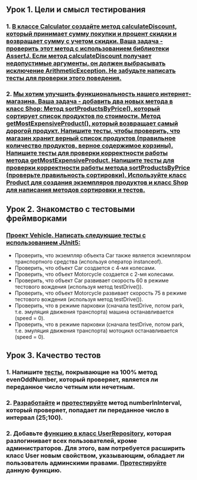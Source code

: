 ## Урок 1. Цели и смысл тестирования

### 1. [В классе Calculator создайте метод calculateDiscount, который принимает сумму покупки и процент скидки и возвращает сумму с учетом скидки. Ваша задача - проверить этот метод с использованием библиотеки AssertJ. Если метод calculateDiscount получает недопустимые аргументы, он должен выбрасывать исключение ArithmeticException. Не забудьте написать тесты для проверки этого поведения.](src/main/java/dz1/Calculator)
### 2. [Мы хотим улучшить функциональность нашего интернет-магазина. Ваша задача - добавить два новых метода в класс Shop: Метод sortProductsByPrice(), который сортирует список продуктов по стоимости. Метод getMostExpensiveProduct(), который возвращает самый дорогой продукт. Напишите тесты, чтобы проверить, что магазин хранит верный список продуктов (правильное количество продуктов, верное содержимое корзины). Напишите тесты для проверки корректности работы метода getMostExpensiveProduct. Напишите тесты для проверки корректности работы метода sortProductsByPrice (проверьте правильность сортировки). Используйте класс Product для создания экземпляров продуктов и класс Shop для написания методов сортировки и тестов.](src/main/java/dz1/Shop)

## Урок 2. Знакомство с тестовыми фреймворками

### [Проект Vehicle. Написать следующие тесты с использованием JUnit5:](src/test/java/dz2/VehicleTest.java)
- Проверить, что экземпляр объекта Car также является экземпляром транспортного средства (используя оператор instanceof).
- Проверить, что объект Car создается с 4-мя колесами.
- Проверить, что объект Motorcycle создается с 2-мя колесами.
- Проверить, что объект Car развивает скорость 60 в режиме тестового вождения (используя метод testDrive()).
- Проверить, что объект Motorcycle развивает скорость 75 в режиме тестового вождения (используя метод testDrive()).
- Проверить, что в режиме парковки (сначала testDrive, потом park, т.е. эмуляция движения транспорта) машина останавливается (speed = 0).
- Проверить, что в режиме парковки (сначала testDrive, потом park, т.е. эмуляция движения транспорта) мотоцикл останавливается (speed = 0).

## Урок 3. Качество тестов

### 1. Напишите [тесты](src/test/java/dz3/MainHWTest.java), покрывающие на 100% метод evenOddNumber, который проверяет, является ли переданное число четным или нечетным.
### 2. [Разработайте](src/main/java/dz3/MainHW.java) и [протестируйте](src/test/java/dz3/MainHWTest.java) метод numberInInterval, который проверяет, попадает ли переданное число в интервал (25;100).
### 2. Добавьте [функцию в класс UserRepository](src/main/java/dz3/user/UserRepository.java), которая разлогинивает всех пользователей, кроме администраторов. Для этого, вам потребуется расширить класс User новым свойством, указывающим, обладает ли пользователь админскими правами. [Протестируйте](src/test/java/dz3/user/UserTest.java) данную функцию.